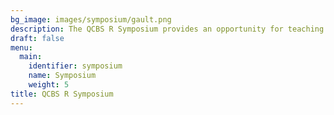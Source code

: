 ```yaml
---
bg_image: images/symposium/gault.png
description: The QCBS R Symposium provides an opportunity for teaching and participation in a series of contributed R workshops about the application of biodiversity science analyses using R that are not offered during the annual QCBS R Workshop Series.
draft: false
menu:
  main:
    identifier: symposium
    name: Symposium
    weight: 5
title: QCBS R Symposium
---
```


